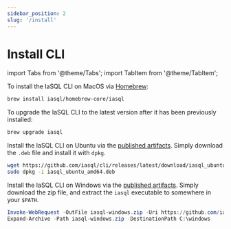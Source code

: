 ```yaml
---
sidebar_position: 2
slug: '/install'
---
```


# Install CLI

import Tabs from '@theme/Tabs';
import TabItem from '@theme/TabItem';

<Tabs>
  <TabItem value="MacOS" label="MacOS" default>

  To install the IaSQL CLI on MacOS via [Homebrew](https://brew.sh):


  ```bash
  brew install iasql/homebrew-core/iasql
  ```

  To upgrade the IaSQL CLI to the latest version after it has been previously installed:

  ```bash
  brew upgrade iasql
  ```

  </TabItem>
  <TabItem value="Ubuntu" label="Ubuntu">

  Install the IaSQL CLI on Ubuntu via the [published artifacts](https://github.com/iasql/cli/releases). Simply download the `.deb` file and install it with `dpkg`.


  ```bash
  wget https://github.com/iasql/cli/releases/latest/download/iasql_ubuntu_amd64.deb
  sudo dpkg -i iasql_ubuntu_amd64.deb
  ```

  </TabItem>
  <TabItem value="Windows PowerShell" label="Windows PowerShell">

  Install the IaSQL CLI on Windows via the [published artifacts](https://github.com/iasql/cli/releases). Simply download the zip file, and extract the `iasql` executable to somewhere in your `$PATH`.

  ```powershell
  Invoke-WebRequest -OutFile iasql-windows.zip -Uri https://github.com/iasql/cli/releases/latest/download/iasql-windows.zip
  Expand-Archive -Path iasql-windows.zip -DestinationPath C:\windows
  ```

  </TabItem>
</Tabs>